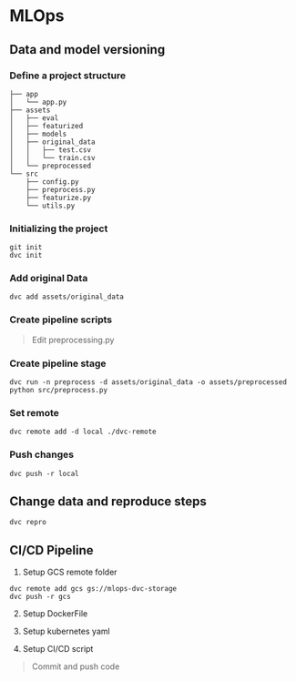 # MLOps

## Data and model versioning

### Define a project structure

```
├── app
│   └── app.py
├── assets
│   ├── eval
│   ├── featurized
│   ├── models
│   ├── original_data
│   │   ├── test.csv
│   │   └── train.csv
│   └── preprocessed
└── src
    ├── config.py
    ├── preprocess.py
    ├── featurize.py
    └── utils.py
```

### Initializing the project

```
git init
dvc init
```

### Add original Data

```
dvc add assets/original_data
```

### Create pipeline scripts

> Edit preprocessing.py

### Create pipeline stage

```
dvc run -n preprocess -d assets/original_data -o assets/preprocessed python src/preprocess.py
```

### Set remote

```
dvc remote add -d local ./dvc-remote
```

### Push changes

```
dvc push -r local
```

## Change data and reproduce steps

```
dvc repro
```



## CI/CD Pipeline

1. Setup GCS remote folder

```
dvc remote add gcs gs://mlops-dvc-storage
dvc push -r gcs
```

2. Setup DockerFile

3. Setup kubernetes yaml

4. Setup CI/CD script

> Commit and push code